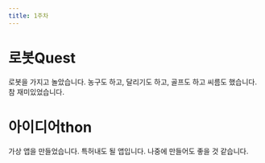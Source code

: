 ```yaml
---
title: 1주차
---
```


# 로봇Quest

로봇을 가지고 놀았습니다. 농구도 하고, 달리기도 하고, 골프도 하고 씨름도 했습니다.
참 재미있었습니다.

# 아이디어thon

가상 앱을 만들었습니다. 특허내도 될 앱입니다.
나중에 만들어도 좋을 것 같습니다.
